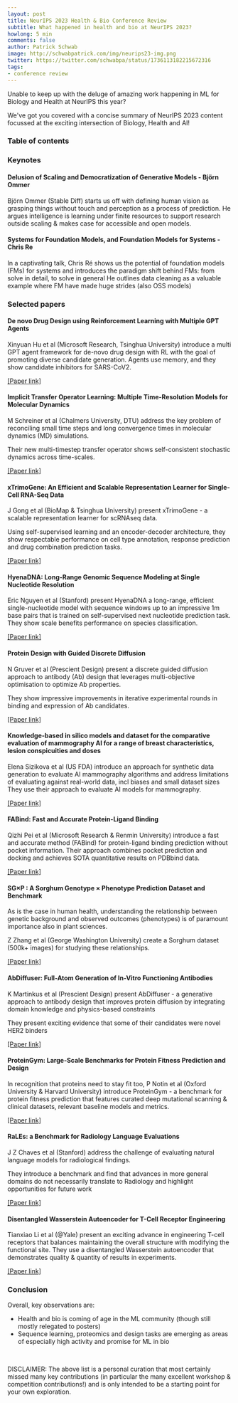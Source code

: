 ```yaml
---
layout: post
title: NeurIPS 2023 Health & Bio Conference Review
subtitle: What happened in health and bio at NeurIPS 2023?
howlong: 5 min
comments: false
author: Patrick Schwab
image: http://schwabpatrick.com/img/neurips23-img.png
twitter: https://twitter.com/schwabpa/status/1736113182215672316
tags:
- conference review
---
```

Unable to keep up with the deluge of amazing work happening in ML for Biology and Health at NeurIPS this year?

We've got you covered with a concise summary of NeurIPS 2023 content focussed at the exciting intersection of Biology, Health and AI!

<nav id="toc"><h3><a data-toggle="collapse" href="#toccontent" role="button" aria-expanded="false" aria-controls="toccontent"><i class="fa fa-bars"></i>  Table of contents</a></h3></nav>

<h3>Keynotes</h3>

<h4>Delusion of Scaling and Democratization of Generative Models - Björn Ommer</h4>

Björn Ommer (Stable Diff) starts us off with defining human vision as grasping things without touch and perception as a process of prediction.
He argues intelligence is learning under finite resources to support research outside scaling & makes case for accessible and open models.

<div class="gallery">
<galleryitem src="http://schwabpatrick.com/img/neurips2023/om1.png"></galleryitem> 
<galleryitem src="http://schwabpatrick.com/img/neurips2023/om2.png"></galleryitem> 
<galleryitem src="http://schwabpatrick.com/img/neurips2023/om3.png"></galleryitem> 
<galleryitem src="http://schwabpatrick.com/img/neurips2023/om4.png"></galleryitem> 
</div>

<h4>Systems for Foundation Models, and Foundation Models for Systems - Chris Re</h4>

In a captivating talk, Chris Ré shows us the potential of foundation models (FMs) for systems and introduces the paradigm shift behind FMs: from solve in detail, to solve in general
He outlines data cleaning as a valuable example where FM have made huge strides (also OSS models)

<div class="gallery">
<galleryitem src="http://schwabpatrick.com/img/neurips2023/om1.png"></galleryitem> 
<galleryitem src="http://schwabpatrick.com/img/neurips2023/om2.png"></galleryitem> 
<galleryitem src="http://schwabpatrick.com/img/neurips2023/om3.png"></galleryitem> 
<galleryitem src="http://schwabpatrick.com/img/neurips2023/om4.png"></galleryitem> 
</div>

<h3>Selected papers</h3>

<h4>De novo Drug Design using Reinforcement Learning with Multiple GPT Agents</h4>

Xinyuan Hu et al (Microsoft Research, Tsinghua University) introduce a multi GPT agent framework for de-novo drug design with RL with the goal of promoting diverse candidate generation.
Agents use memory, and they show candidate inhibitors for SARS-CoV2.

<a href="https://openreview.net/pdf?id=1B6YKnHYBb">[Paper link]</a>

<div class="gallery">
<galleryitem src="http://schwabpatrick.com/img/neurips2023/de1.png"></galleryitem> 
<galleryitem src="http://schwabpatrick.com/img/neurips2023/de2.png"></galleryitem> 
<galleryitem src="http://schwabpatrick.com/img/neurips2023/de3.png"></galleryitem> 
<galleryitem src="http://schwabpatrick.com/img/neurips2023/de4.png"></galleryitem> 
</div>

<h4>Implicit Transfer Operator Learning: Multiple Time-Resolution Models for Molecular Dynamics</h4>

M Schreiner et al (Chalmers University, DTU) address the key problem of reconciling small time steps and long convergence times in molecular dynamics (MD) simulations. 

Their new multi-timestep transfer operator shows self-consistent stochastic dynamics across time-scales.

<a href="https://openreview.net/forum?id=1kZx7JiuA2">[Paper link]</a>

<div class="gallery">
<galleryitem src="http://schwabpatrick.com/img/neurips2023/md1.png"></galleryitem> 
<galleryitem src="http://schwabpatrick.com/img/neurips2023/md2.png"></galleryitem> 
<galleryitem src="http://schwabpatrick.com/img/neurips2023/md3.png"></galleryitem> 
<galleryitem src="http://schwabpatrick.com/img/neurips2023/md4.png"></galleryitem> 
</div>

<h4>xTrimoGene: An Efficient and Scalable Representation Learner for Single-Cell RNA-Seq Data</h4>

J Gong et al (BioMap & Tsinghua University) present xTrimoGene - a scalable representation learner for scRNAseq data.

Using self-supervised learning and an encoder-decoder architecture, they show respectable performance on cell type annotation, response prediction and drug combination prediction tasks.

<a href="https://www.biorxiv.org/content/10.1101/2023.03.24.534055v1">[Paper link]</a>

<div class="gallery">
<galleryitem src="http://schwabpatrick.com/img/neurips2023/xt1.png"></galleryitem> 
<galleryitem src="http://schwabpatrick.com/img/neurips2023/xt2.png"></galleryitem> 
<galleryitem src="http://schwabpatrick.com/img/neurips2023/xt3.png"></galleryitem> 
<galleryitem src="http://schwabpatrick.com/img/neurips2023/xt4.png"></galleryitem> 
</div>

<h4>HyenaDNA: Long-Range Genomic Sequence Modeling at Single Nucleotide Resolution</h4>

Eric Nguyen et al (Stanford) present HyenaDNA a long-range, efficient single-nucleotide model with sequence windows up to an impressive 1m base pairs that is trained on self-supervised next nucleotide prediction task.
They show scale benefits performance on species classification.

<a href="https://arxiv.org/abs/2306.15794">[Paper link]</a>

<div class="gallery">
<galleryitem src="http://schwabpatrick.com/img/neurips2023/hd1.png"></galleryitem> 
<galleryitem src="http://schwabpatrick.com/img/neurips2023/hd2.png"></galleryitem> 
<galleryitem src="http://schwabpatrick.com/img/neurips2023/hd3.png"></galleryitem> 
<galleryitem src="http://schwabpatrick.com/img/neurips2023/hd4.png"></galleryitem> 
</div>


<h4>Protein Design with Guided Discrete Diffusion</h4>

N Gruver et al (Prescient Design) present a discrete guided diffusion approach to antibody (Ab) design that leverages multi-objective optimisation to optimize Ab properties. 

They show impressive improvements in iterative experimental rounds in binding and expression of Ab candidates.

<a href="https://arxiv.org/abs/2305.20009">[Paper link]</a>

<div class="gallery">
<galleryitem src="http://schwabpatrick.com/img/neurips2023/pd1.png"></galleryitem> 
<galleryitem src="http://schwabpatrick.com/img/neurips2023/pd2.png"></galleryitem> 
<galleryitem src="http://schwabpatrick.com/img/neurips2023/pd3.png"></galleryitem> 
<galleryitem src="http://schwabpatrick.com/img/neurips2023/pd4.png"></galleryitem> 
</div>


<h4>Knowledge-based in silico models and dataset for the comparative evaluation of mammography AI for a range of breast characteristics, lesion conspicuities and doses</h4>

Elena Sizikova et al (US FDA) introduce an approach for synthetic data generation to evaluate AI mammography algorithms and address limitations of evaluating against real-world data, incl biases and small dataset sizes
They use their approach to evaluate AI models for mammography.

<a href="https://arxiv.org/abs/2310.18494">[Paper link]</a>

<div class="gallery">
<galleryitem src="http://schwabpatrick.com/img/neurips2023/mg1.png"></galleryitem> 
<galleryitem src="http://schwabpatrick.com/img/neurips2023/mg2.png"></galleryitem> 
<galleryitem src="http://schwabpatrick.com/img/neurips2023/mg3.png"></galleryitem> 
<galleryitem src="http://schwabpatrick.com/img/neurips2023/mg4.png"></galleryitem> 
</div>


<h4>FABind: Fast and Accurate Protein-Ligand Binding</h4>

Qizhi Pei et al (Microsoft Research & Renmin University) introduce a fast and accurate method (FABind) for protein-ligand binding prediction without pocket information. 
Their approach combines pocket prediction and docking and achieves SOTA quantitative results on PDBbind data.

<a href="https://arxiv.org/abs/2310.06763">[Paper link]</a>

<div class="gallery">
<galleryitem src="http://schwabpatrick.com/img/neurips2023/fa1.png"></galleryitem> 
<galleryitem src="http://schwabpatrick.com/img/neurips2023/fa2.png"></galleryitem> 
<galleryitem src="http://schwabpatrick.com/img/neurips2023/fa3.png"></galleryitem> 
<galleryitem src="http://schwabpatrick.com/img/neurips2023/fa4.png"></galleryitem> 
</div>

<h4>SG×P : A Sorghum Genotype × Phenotype Prediction Dataset and Benchmark</h4>

As is the case in human health, understanding the relationship between genetic background and observed outcomes (phenotypes) is of paramount importance also in plant sciences.

Z Zhang et al (George Washington University) create a Sorghum dataset (500k+ images) for studying these relationships.

<a href="https://github.com/SLUVisLab/sorghum_snp_prediction">[Paper link]</a>

<div class="gallery">
<galleryitem src="http://schwabpatrick.com/img/neurips2023/ps1.png"></galleryitem> 
<galleryitem src="http://schwabpatrick.com/img/neurips2023/ps2.png"></galleryitem> 
<galleryitem src="http://schwabpatrick.com/img/neurips2023/ps3.png"></galleryitem> 
<galleryitem src="http://schwabpatrick.com/img/neurips2023/ps4.png"></galleryitem> 
</div>

<h4>AbDiffuser: Full-Atom Generation of In-Vitro Functioning Antibodies</h4>

K Martinkus et al (Prescient Design) present AbDiffuser - a generative approach to antibody design that improves protein diffusion by integrating domain knowledge and physics-based constraints

They present exciting evidence that some of their candidates were novel HER2 binders

<a href="https://arxiv.org/abs/2308.05027">[Paper link]</a>

<div class="gallery">
<galleryitem src="http://schwabpatrick.com/img/neurips2023/ab1.png"></galleryitem> 
<galleryitem src="http://schwabpatrick.com/img/neurips2023/ab2.png"></galleryitem> 
<galleryitem src="http://schwabpatrick.com/img/neurips2023/ab3.png"></galleryitem> 
<galleryitem src="http://schwabpatrick.com/img/neurips2023/ab4.png"></galleryitem> 
</div>

<h4>ProteinGym: Large-Scale Benchmarks for Protein Fitness Prediction and Design</h4>

In recognition that proteins need to stay fit too, P Notin et al (Oxford University & Harvard University) introduce ProteinGym - a benchmark for protein fitness prediction that features  curated deep mutational scanning & clinical datasets, relevant baseline models and metrics.

<a href="https://www.biorxiv.org/content/10.1101/2023.12.07.570727v1">[Paper link]</a>

<div class="gallery">
<galleryitem src="http://schwabpatrick.com/img/neurips2023/pg1.png"></galleryitem> 
<galleryitem src="http://schwabpatrick.com/img/neurips2023/pg2.png"></galleryitem> 
<galleryitem src="http://schwabpatrick.com/img/neurips2023/pg3.png"></galleryitem> 
<galleryitem src="http://schwabpatrick.com/img/neurips2023/pg4.png"></galleryitem> 
</div>

<h4>RaLEs: a Benchmark for Radiology Language Evaluations</h4>

J Z Chaves et al (Stanford) address the challenge of evaluating natural language models for radiological findings. 

They introduce a benchmark and find that advances in more general domains do not necessarily translate to Radiology and highlight opportunities for future work

<a href="https://openreview.net/pdf/f1783ddf0a1c8990511ede94c4ebd18226d4280c.pdf">[Paper link]</a>

<div class="gallery">
<galleryitem src="http://schwabpatrick.com/img/neurips2023/ra1.png"></galleryitem> 
<galleryitem src="http://schwabpatrick.com/img/neurips2023/ra2.png"></galleryitem> 
<galleryitem src="http://schwabpatrick.com/img/neurips2023/ra3.png"></galleryitem> 
<galleryitem src="http://schwabpatrick.com/img/neurips2023/ra4.png"></galleryitem> 
</div>

<h4>Disentangled Wasserstein Autoencoder for T-Cell Receptor Engineering</h4>

Tianxiao Li et al (@Yale) present an exciting advance in engineering T-cell receptors that balances maintaining the overall structure with modifying the functional site. They use a disentangled Wasserstein autoencoder that demonstrates quality & quantity of results in experiments.

<a href="https://openreview.net/pdf/f1783ddf0a1c8990511ede94c4ebd18226d4280c.pdf">[Paper link]</a>

<div class="gallery">
<galleryitem src="http://schwabpatrick.com/img/neurips2023/tc1.png"></galleryitem> 
<galleryitem src="http://schwabpatrick.com/img/neurips2023/tc2.png"></galleryitem> 
<galleryitem src="http://schwabpatrick.com/img/neurips2023/tc3.png"></galleryitem> 
<galleryitem src="http://schwabpatrick.com/img/neurips2023/tc4.png"></galleryitem> 
</div>

<h3>Conclusion</h3>

Overall, key observations are:
- Health and bio is coming of age in the ML community (though still mostly relegated to posters)
- Sequence learning, proteomics and design tasks are emerging as areas of especially high activity and promise for ML in bio

<br/>

DISCLAIMER: The above list is a personal curation that most certainly missed many key contributions (in particular the many excellent workshop & competition contributions!) and is only intended to be a starting point for your own exploration.